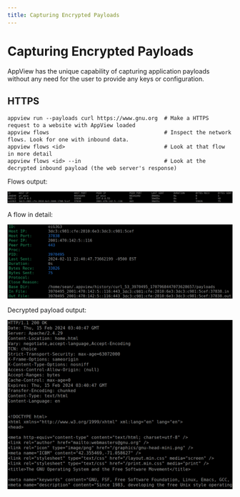 ```yaml
---
title: Capturing Encrypted Payloads
---
```


<span id="capturing-encrypted-payloads"></span>

# Capturing Encrypted Payloads

AppView has the unique capability of capturing application payloads without any need for the user to provide any keys or configuration.

## HTTPS

```
appview run --payloads curl https://www.gnu.org  # Make a HTTPS request to a website with AppView loaded
appview flows                                    # Inspect the network flows. Look for one with inbound data.
appview flows <id>                               # Look at that flow in more detail
appview flows <id> --in                          # Look at the decrypted inbound payload (the web server's response)
```

Flows output:

![AppView flows output](./images/payloads-1.png)

A flow in detail:

![AppView flow output](./images/payloads-2.png)

Decrypted payload output:

![Decrypted payload output](./images/payloads-3.png)
